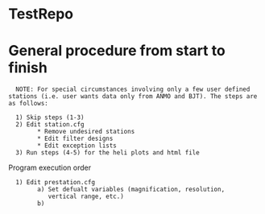 TestRepo
========
General procedure from start to finish
===========================================================

      NOTE: For special circumstances involving only a few user defined stations (i.e. user wants data only from ANMO and BJT). The steps are as follows:
      
      1) Skip steps (1-3)
      2) Edit station.cfg
            * Remove undesired stations
            * Edit filter designs
            * Edit exception lists
      3) Run steps (4-5) for the heli plots and html file

Program execution order

      1) Edit prestation.cfg
            a) Set defualt variables (magnification, resolution, 
               vertical range, etc.)
            b) 


